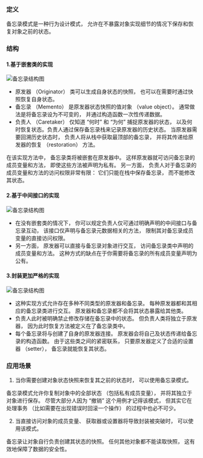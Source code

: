 ### 定义
备忘录模式是一种行为设计模式， 允许在不暴露对象实现细节的情况下保存和恢复对象之前的状态。

### 结构

#### 1.基于嵌套类的实现

![备忘录结构图](https://github.com/shenjy24/document/raw/master/images/design_pattern/memento-structure.png)

- 原发器 （Originator） 类可以生成自身状态的快照， 也可以在需要时通过快照恢复自身状态。
- 备忘录 （Memento） 是原发器状态快照的值对象 （value object）。 通常做法是将备忘录设为不可变的， 并通过构造函数一次性传递数据。
- 负责人 （Caretaker） 仅知道 “何时” 和 “为何” 捕捉原发器的状态， 以及何时恢复状态。负责人通过保存备忘录栈来记录原发器的历史状态。 当原发器需要回溯历史状态时， 负责人将从栈中获取最顶部的备忘录， 并将其传递给原发器的恢复 （restoration） 方法。

在该实现方法中， 备忘录类将被嵌套在原发器中。 这样原发器就可访问备忘录的成员变量和方法， 即使这些方法被声明为私有。
另一方面， 负责人对于备忘录的成员变量和方法的访问权限非常有限： 它们只能在栈中保存备忘录， 而不能修改其状态。

#### 2.基于中间接口的实现

![备忘录结构图](https://github.com/shenjy24/document/raw/master/images/design_pattern/memento-structure2.png)

- 在没有嵌套类的情况下， 你可以规定负责人仅可通过明确声明的中间接口与备忘录互动， 该接口仅声明与备忘录元数据相关的方法， 限制其对备忘录成员变量的直接访问权限。
- 另一方面， 原发器可以直接与备忘录对象进行交互， 访问备忘录类中声明的成员变量和方法。 这种方式的缺点在于你需要将备忘录的所有成员变量声明为公有。

#### 3.封装更加严格的实现

![备忘录结构图](https://github.com/shenjy24/document/raw/master/images/design_pattern/memento-structure3.png)

- 这种实现方式允许存在多种不同类型的原发器和备忘录。 每种原发器都和其相应的备忘录类进行交互。 原发器和备忘录都不会将其状态暴露给其他类。
- 负责人此时被明确禁止修改存储在备忘录中的状态。 但负责人类将独立于原发器， 因为此时恢复方法被定义在了备忘录类中。
- 每个备忘录将与创建了自身的原发器连接。 原发器会将自己及状态传递给备忘录的构造函数。 由于这些类之间的紧密联系， 只要原发器定义了合适的设置器 （setter）， 备忘录就能恢复其状态。

### 应用场景

1. 当你需要创建对象状态快照来恢复其之前的状态时， 可以使用备忘录模式。

备忘录模式允许你复制对象中的全部状态 （包括私有成员变量）， 并将其独立于对象进行保存。 尽管大部分人因为 “撤销” 这个用例才记得该模式， 但其实它在处理事务 （比如需要在出现错误时回滚一个操作） 的过程中也必不可少。

2. 当直接访问对象的成员变量、 获取器或设置器将导致封装被突破时， 可以使用该模式。

备忘录让对象自行负责创建其状态的快照。 任何其他对象都不能读取快照， 这有效地保障了数据的安全性。
